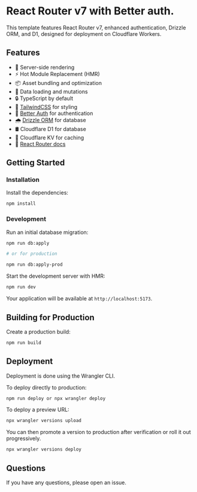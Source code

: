 # React Router v7 with Better auth.

This template features React Router v7, enhanced authentication, Drizzle ORM, and D1, designed for deployment on Cloudflare Workers.

## Features

- 🚀 Server-side rendering
- ⚡️ Hot Module Replacement (HMR)
- 📦 Asset bundling and optimization
- 🔄 Data loading and mutations
- 🔒 TypeScript by default
- 🎉 [TailwindCSS](https://tailwindcss.com/) for styling
- 🔑 [Better Auth](https://better-auth.com/) for authentication
- 🌧️ [Drizzle ORM](https://orm.drizzle.team/) for database
- 🛢️ Cloudflare D1 for database
- 📁 Cloudflare KV for caching
- 📖 [React Router docs](https://reactrouter.com/)

## Getting Started

### Installation

Install the dependencies:

```bash
npm install
```

### Development

Run an initial database migration:

```bash
npm run db:apply

# or for production

npm run db:apply-prod
```

Start the development server with HMR:

```bash
npm run dev
```

Your application will be available at `http://localhost:5173`.

## Building for Production

Create a production build:

```bash
npm run build
```

## Deployment

Deployment is done using the Wrangler CLI.

To deploy directly to production:

```sh
npm run deploy or npx wrangler deploy
```

To deploy a preview URL:

```sh
npx wrangler versions upload
```

You can then promote a version to production after verification or roll it out progressively.

```sh
npx wrangler versions deploy
```

## Questions

If you have any questions, please open an issue.

